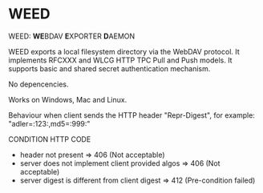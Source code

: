 # WEED
WEED: **WE**BDAV **E**XPORTER **D**AEMON

WEED exports a local filesystem directory via the WebDAV protocol.
It implements RFCXXX and WLCG HTTP TPC Pull and Push models.
It supports basic and shared secret authentication mechanism.

No depencencies.

Works on Windows, Mac and Linux.


Behaviour when client sends the HTTP header "Repr-Digest", for example:
"adler=:123:,md5=:999:"

CONDITION                                            HTTP CODE
* header not present                              => 406 (Not acceptable)
* server does not implement client provided algos => 406 (Not acceptable)
* server digest is different from client digest   => 412 (Pre-condition failed)